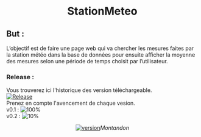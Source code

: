 <h1 align="center"> StationMeteo </h1>
<h2>But :</h2>
L’objectif est de faire une page web qui va chercher les mesures faites par la station météo dans la base de données pour ensuite afficher la moyenne des mesures selon une période de temps choisit par l’utilisateur.

### Release :</br>
Vous trouverez ici l'historique des version téléchargeable. </br>
[![Release](https://img.shields.io/github/v/release/Montandon-Varoda/StationMeteo?include_prereleases)](https://github.com/Montandon-Varoda/StationMeteo/releases)</br>
Prenez en compte l'avencement de chaque vesion.</br>
v0.1 : ![100%](https://progress-bar.dev/100/)</br>
v0.2 : ![10%](https://progress-bar.dev/10/) 
<p align="center">
  <a href="https://github.com/Montandon-Varoda/"><img src="https://img.shields.io/badge/My-GitHub-red.svg" alt="version"/></a><i>Montandon</i>
</p>
